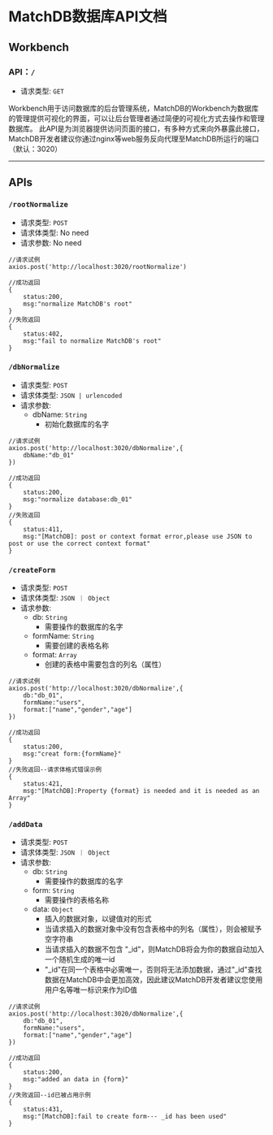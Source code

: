 # MatchDB数据库API文档
## Workbench
### API：`/`
* 请求类型: `GET`

Workbench用于访问数据库的后台管理系统，MatchDB的Workbench为数据库的管理提供可视化的界面，可以让后台管理者通过简便的可视化方式去操作和管理数据库。
此API是为浏览器提供访问页面的接口，有多种方式来向外暴露此接口，MatchDB开发者建议你通过nginx等web服务反向代理至MatchDB所运行的端口（默认：3020）
***
## APIs
### `/rootNormalize`
* 请求类型: `POST`
* 请求体类型: No need
* 请求参数: No need
```
//请求试例
axios.post('http://localhost:3020/rootNormalize')

//成功返回
{
    status:200,
    msg:"normalize MatchDB's root"    
}
//失败返回
{
    status:402,
    msg:"fail to normalize MatchDB's root"    
}
```
###  `/dbNormalize`
* 请求类型: `POST`
* 请求体类型: `JSON | urlencoded`
* 请求参数: 
  * dbName: `String`
    * 初始化数据库的名字
```
//请求试例
axios.post('http://localhost:3020/dbNormalize',{
    dbName:"db_01"
})

//成功返回
{
    status:200,
    msg:"normalize database:db_01"    
}
//失败返回
{
    status:411,
    msg:"[MatchDB]: post or context format error,please use JSON to post or use the correct context format"    
}
```
###  `/createForm`
* 请求类型: `POST`
* 请求体类型: `JSON ｜ Object`
* 请求参数:
    * db: `String`
      * 需要操作的数据库的名字
    * formName: `String`
      * 需要创建的表格名称
    * format: `Array`
      * 创建的表格中需要包含的列名（属性）
```
//请求试例
axios.post('http://localhost:3020/dbNormalize',{
    db:"db_01",
    formName:"users",
    format:["name","gender","age"]
})

//成功返回
{
    status:200,
    msg:"creat form:{formName}"    
}
//失败返回--请求体格式错误示例
{
    status:421,
    msg:"[MatchDB]:Property {format} is needed and it is needed as an Array"    
}
```

###  `/addData`
* 请求类型: `POST`
* 请求体类型: `JSON ｜ Object`
* 请求参数:
    * db: `String`
        * 需要操作的数据库的名字
    * form: `String`
        * 需要操作的表格名称
    * data: `Object`
        * 插入的数据对象，以键值对的形式
        * 当请求插入的数据对象中没有包含表格中的列名（属性），则会被赋予空字符串
        * 当请求插入的数据不包含 "_id"，则MatchDB将会为你的数据自动加入一个随机生成的唯一id
        * "_id"在同一个表格中必需唯一，否则将无法添加数据，通过"_id"查找数据在MatchDB中会更加高效，因此建议MatchDB开发者建议您使用用户名等唯一标识来作为ID值
```
//请求试例
axios.post('http://localhost:3020/dbNormalize',{
    db:"db_01",
    formName:"users",
    format:["name","gender","age"]
})

//成功返回
{
    status:200,
    msg:"added an data in {form}"    
}
//失败返回--id已被占用示例
{
    status:431,
    msg:"[MatchDB]:fail to create form--- _id has been used"    
}
```